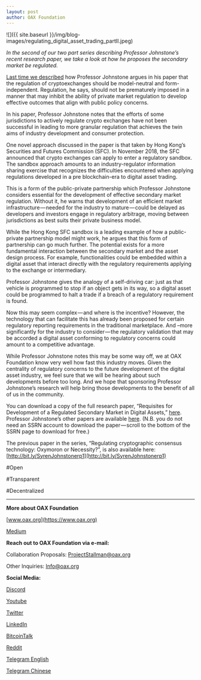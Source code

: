 ```yaml
---
layout: post
author: OAX Foundation
---
```


![]({{ site.baseurl }}/img/blog-images/regulating_digital_asset_trading_partII.jpeg)

_In the second of our two part series describing Professor Johnstone’s recent research paper, we take a look at how he proposes the secondary market be regulated._

[Last time we described](https://medium.com/@OAX_Foundation/regulating-digital-asset-trading-part-one-aa49d1170621) how Professor Johnstone argues in his paper that the regulation of cryptoexchanges should be model-neutral and form-independent. Regulation, he says, should not be prematurely imposed in a manner that may inhibit the ability of private market regulation to develop effective outcomes that align with public policy concerns.

In his paper, Professor Johnstone notes that the efforts of some jurisdictions to actively regulate crypto exchanges have not been successful in leading to more granular regulation that achieves the twin aims of industry development and consumer protection.

One novel approach discussed in the paper is that taken by Hong Kong’s Securities and Futures Commission (SFC). In November 2018, the SFC announced that crypto exchanges can apply to enter a regulatory sandbox. The sandbox approach amounts to an industry-regulator information sharing exercise that recognizes the difficulties encountered when applying regulations developed in a pre blockchain-era to digital asset trading.

This is a form of the public-private partnership which Professor Johnstone considers essential for the development of effective secondary market regulation. Without it, he warns that development of an efficient market infrastructure — needed for the industry to mature — could be delayed as developers and investors engage in regulatory arbitrage, moving between jurisdictions as best suits their private business model.

While the Hong Kong SFC sandbox is a leading example of how a public-private partnership model might work, he argues that this form of partnership can go much further. The potential exists for a more fundamental interaction between the secondary market and the asset design process. For example, functionalities could be embedded within a digital asset that interact directly with the regulatory requirements applying to the exchange or intermediary.

Professor Johnstone gives the analogy of a self-driving car: just as that vehicle is programmed to stop if an object gets in its way, so a digital asset could be programmed to halt a trade if a breach of a regulatory requirement is found.

Now this may seem complex — and where is the incentive? However, the technology that can facilitate this has already been proposed for certain regulatory reporting requirements in the traditional marketplace. And –more significantly for the industry to consider — the regulatory validation that may be accorded a digital asset conforming to regulatory concerns could amount to a competitive advantage.

While Professor Johnstone notes this may be some way off, we at OAX Foundation know very well how fast this industry moves. Given the centrality of regulatory concerns to the future development of the digital asset industry, we feel sure that we will be hearing about such developments before too long. And we hope that sponsoring Professor Johnstone’s research will help bring those developments to the benefit of all of us in the community.

You can download a copy of the full research paper, “Requisites for Development of a Regulated Secondary Market in Digital Assets,” [here](https://papers.ssrn.com/sol3/papers.cfm?abstract_id=3379623). Professor Johnstone’s other papers are available [here](http://keelc.com/recent-publications/). (N.B. you do not need an SSRN account to download the paper — scroll to the bottom of the SSRN page to download for free.)

The previous paper in the series, “Regulating cryptographic consensus technology: Oxymoron or Necessity?”, is also available here: [http://bit.ly/SyrenJohnstonerp1](http://bit.ly/SyrenJohnstonerp1)

#Open

#Transparent

#Decentralized

---

**More about OAX Foundation**

[www.oax.org](https://www.oax.org)

[Medium](https://medium.com/@OAX_Foundation)  
  

**Reach out to OAX Foundation via e-mail:**

Collaboration Proposals: [ProjectStallman@oax.org](ProjectStallman@oax.org)

Other Inquiries: [Info@oax.org](Info@oax.org)

**Social Media:**

[Discord](https://discordapp.com/invite/ZH5YHkb)

[Youtube](https://bit.ly/2Bvsk73)

[Twitter](https://twitter.com/OAX_Foundation)

[LinkedIn](https://www.linkedin.com/company/oax-foundation/)

[BitcoinTalk](http://bitcointalk.org/index.php?topic=1943946)

[Reddit](https://www.reddit.com/r/OpenANX/)

[Telegram English](https://t.me/openanxteam)

[Telegram Chinese](https://t.me/oax_cn)